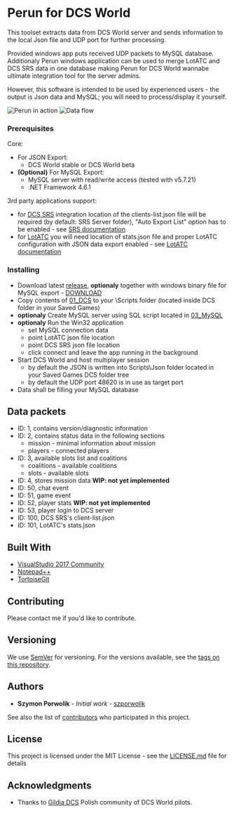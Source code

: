 # Perun for DCS World

This toolset extracts data from DCS World server and sends information to the local Json file and UDP port for further processing. 

Provided windows app puts received UDP packets to MySQL database. Additionaly Perun windows application can be used to merge LotATC and DCS SRS data in one database making Perun for DCS World wannabe ultimate integration tool for the server admins.

However, this software is intended to be used by experienced users - the output is Json data and MySQL; you will need to process/display it yourself.

![Perun in action](https://i.imgur.com/ougQMPq.png)
![Data flow](https://i.imgur.com/sHDQoLM.png)

### Prerequisites

Core:
 * For JSON Export:
   * DCS World stable or DCS World beta
 * **(Optional)** For MySQL Export:
   * MySQL server with read/write access (tested with v5.7.21)
   * .NET Framework 4.6.1

3rd party applications support:
 * for [DCS SRS](https://github.com/ciribob/DCS-SimpleRadioStandalone/releases) integration location of the clients-list.json file will be required (by default: SRS Server folder), "Auto Export List" option has to be enabled - see [SRS documentation](https://github.com/ciribob/DCS-SimpleRadioStandalone/wiki)
 * for [LotATC](https://www.lotatc.com/) you will need location of stats.json file and proper LotATC configuration with JSON data export enabled - see [LotATC documentation](https://www.lotatc.com/documentation/server_configuration.html)

### Installing

* Download latest [release](https://github.com/szporwolik/perun/releases), **optionaly** together with windows binary file for MySQL export - [DOWNLOAD](http://share.porwolik.com/ftp/perun/Perun.htm)
* Copy contents of [01_DCS](https://github.com/szporwolik/perun/tree/master/01_DCS) to your \Scripts folder (located inside DCS folder in your Saved Games)
* **optionaly** Create MySQL server using SQL script located in [03_MySQL](https://github.com/szporwolik/perun/tree/master/03_MySQL)
* **optionaly** Run the Win32 application
	* set MySQL connection data
	* point LotATC json file location
	* point DCS SRS json file location
	* click connect and leave the app running in the background
* Start DCS World and host multiplayer session
  * by default the JSON is written into Scripts\Json folder located in your Saved Games DCS folder tree
  * by default the UDP port 48620 is in use as target port
* Data shall be filling your MySQL database

## Data packets
* ID: 1, contains version/diagnostic information
* ID: 2, contains status data in the following sections
	* mission - minimal information about mission
	* players - connected players
* ID: 3, available slots list and coalitions
	* coalitions - available coalitions
	* slots - available slots
* ID: 4, stores mission data **WIP: not yet implemented**
* ID: 50, chat event
* ID: 51, game event
* ID: 52, player stats **WIP: not yet implemented**
* ID: 53, player login to DCS server
* ID: 100, DCS SRS's client-list.json
* ID: 101, LotATC's stats.json

## Built With

* [VisualStudio 2017 Community](https://visualstudio.microsoft.com/vs/community/) 
* [Notepad++](https://notepad-plus-plus.org/)
* [TortoiseGit](https://tortoisegit.org/)

## Contributing

Please contact me if you'd like to contribute.

## Versioning

We use [SemVer](http://semver.org/) for versioning. For the versions available, see the [tags on this repository](https://github.com/szporwolik/perun/tags). 

## Authors

* **Szymon Porwolik** - *Initial work* - [szporwolik](https://github.com/szporwolik)

See also the list of [contributors](https://github.com/szporwolik/perun/contributors) who participated in this project.

## License

This project is licensed under the MIT License - see the [LICENSE.md](LICENSE.md) file for details

## Acknowledgments

* Thanks to [Gildia DCS](https://forum.gildia.org) Polish community of DCS World pilots.
